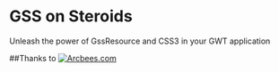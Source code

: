 # GSS on Steroids

Unleash the power of GssResource and CSS3 in your GWT application

<!--- ##Documentation
* [For documentation and examples](http://arcbees.github.io/gsss/) -->

##Thanks to
[![Arcbees.com](http://arcbees-ads.appspot.com/ad.png)](http://arcbees.com)
